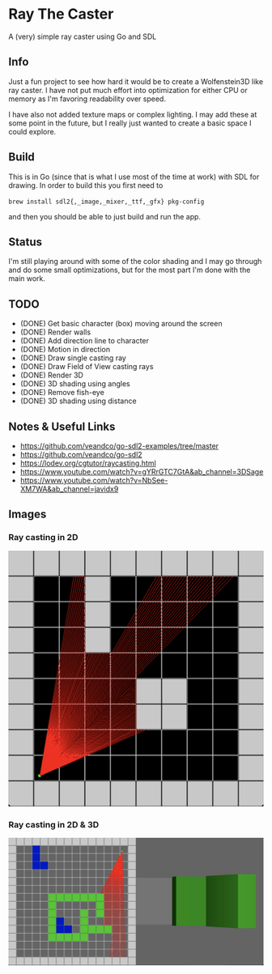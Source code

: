 # Ray The Caster

A (very) simple ray caster using Go and SDL

## Info

Just a fun project to see how hard it would be to create a Wolfenstein3D like 
ray caster. I have not put much effort into optimization for either CPU or 
memory as I'm favoring readability over speed. 

I have also not added texture maps or complex lighting. I may add these at some
point in the future, but I really just wanted to create a basic space I could
explore.

## Build

This is in Go (since that is what I use most of the time at work) with SDL 
for drawing.  In order to build this you first need to 

`brew install sdl2{,_image,_mixer,_ttf,_gfx} pkg-config`

and then you should be able to just build and run the app.

## Status

I'm still playing around with some of the color shading and I may 
go through and do some small optimizations, but for the most part
I'm done with the main work.

## TODO

* (DONE) Get basic character (box) moving around the screen
* (DONE) Render walls
* (DONE) Add direction line to character
* (DONE) Motion in direction
* (DONE) Draw single casting ray
* (DONE) Draw Field of View casting rays
* (DONE) Render 3D
* (DONE) 3D shading using angles
* (DONE) Remove fish-eye
* (DONE) 3D shading using distance

## Notes & Useful Links

* https://github.com/veandco/go-sdl2-examples/tree/master
* https://github.com/veandco/go-sdl2
* https://lodev.org/cgtutor/raycasting.html
* https://www.youtube.com/watch?v=gYRrGTC7GtA&ab_channel=3DSage
* https://www.youtube.com/watch?v=NbSee-XM7WA&ab_channel=javidx9

## Images

### Ray casting in 2D
![Ray casting in 2D](./img1.png)

### Ray casting in 2D & 3D
![Ray casting in 2D](./img2.png)


